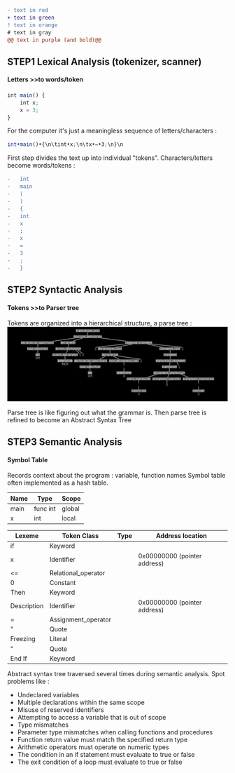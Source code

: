 ```diff
- text in red
+ text in green
! text in orange
# text in gray
@@ text in purple (and bold)@@
```


## STEP1 Lexical Analysis (tokenizer, scanner)
#### Letters >>to words/token

```javascript
int main() {
    int x;
    x = 3;
}
```

For the computer it's just a meaningless sequence of letters/characters :
```javascript
int•main()•{\n\tint•x;\n\tx•=•3;\n}\n
```

First step divides the text up into individual "tokens".
Characters/letters become words/tokens :

```diff
-   int
-   main
-   (
-   )
-   {
-   int
-   x
-   ;
-   x
-   =
-   3
-   ;
-   }
```


## STEP2 Syntactic Analysis
#### Tokens >>to Parser tree

Tokens are organized into a hierarchical structure, a parse tree :
![parsetree](parsetree.png)


Parse tree is like figuring out what the grammar is.
Then parse tree is refined to become an Abstract Syntax Tree


## STEP3 Semantic Analysis
#### Symbol Table

Records context about the program : variable, function names
Symbol table often implemented as a hash table.

 Name | Type     | Scope
------|----------|------
main  | func int | global
x     | int      | local

 Lexeme     | Token Class         | Type | Address location
------------|---------------------|------|-----------------
if          | Keyword             |      |
x           | Identifier          |      | 0x00000000 (pointer address)
<=          | Relational_operator |      |
0           | Constant            |      |
Then        | Keyword             |      |
Description | Identifier          |      | 0x00000000 (pointer address)
=           | Assignment_operator |      |
"           | Quote               |      |
Freezing    | Literal             |      |
"           | Quote               |      |
End If      | Keyword             |      |

Abstract syntax tree traversed several times during semantic analysis.
Spot problems like :
- Undeclared variables
- Multiple declarations within the same scope
- Misuse of reserved identifiers
- Attempting to access a variable that is out of scope
- Type mismatches
- Parameter type mismatches when calling functions and procedures
- Function return value must match the specified return type
- Arithmetic operators must operate on numeric types
- The condition in an if statement must evaluate to true or false
- The exit condition of a loop must evaluate to true or false

